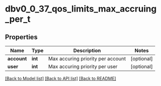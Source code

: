 # dbv0_0_37_qos_limits_max_accruing_per_t

## Properties
Name | Type | Description | Notes
------------ | ------------- | ------------- | -------------
**account** | **int** | Max accuring priority per account | [optional] 
**user** | **int** | Max accuring priority per user | [optional] 

[[Back to Model list]](../README.md#documentation-for-models) [[Back to API list]](../README.md#documentation-for-api-endpoints) [[Back to README]](../README.md)



